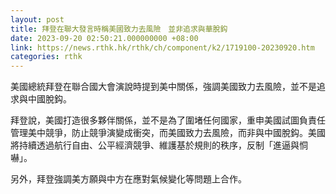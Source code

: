 ```yaml
---
layout: post
title: 拜登在聯大發言時稱美國致力去風險　並非追求與華脫鈎
date: 2023-09-20 02:50:21.000000000 +08:00
link: https://news.rthk.hk/rthk/ch/component/k2/1719100-20230920.htm
categories: rthk
---
```


美國總統拜登在聯合國大會演說時提到美中關係，強調美國致力去風險，並不是追求與中國脫鈎。

拜登說，美國打造很多夥伴關係，並不是為了圍堵任何國家，重申美國試圖負責任管理美中競爭，防止競爭演變成衝突，而美國致力去風險，而非與中國脫鈎。美國將持續透過航行自由、公平經濟競爭、維護基於規則的秩序，反制「進逼與恫嚇」。

另外，拜登強調美方願與中方在應對氣候變化等問題上合作。
